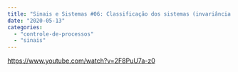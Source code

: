 ```yaml
---
title: "Sinais e Sistemas #06: Classificação dos sistemas (invariância no tempo)"
date: "2020-05-13"
categories: 
  - "controle-de-processos"
  - "sinais"
---
```


https://www.youtube.com/watch?v=2F8PuU7a-z0
